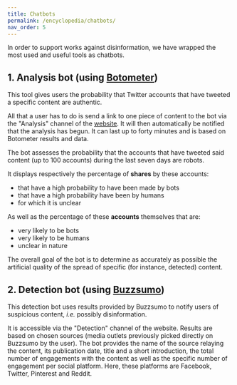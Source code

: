 ```yaml
---
title: Chatbots
permalink: /encyclopedia/chatbots/
nav_order: 5
---
```


In order to support works against disinformation, we have wrapped the most used and useful tools as chatbots.

## 1. Analysis bot (using [Botometer](https://desinfo.quaidorsay.fr/encyclopedia/detection/social-bots/#1-botometer))

This tool gives users the probability that Twitter accounts that have tweeted a specific content are authentic.

All that a user has to do is send a link to one piece of content to the bot via the "Analysis" channel of the [website](https://desinfo.quaidorsay.fr). It will then automatically be notified that the analysis has begun. It can last up to forty minutes and is based on Botometer results and data.

The bot assesses the probability that the accounts that have tweeted said content (up to 100 accounts) during the last seven days are robots.

It displays respectively the percentage of **shares** by these accounts:
- that have a high probability to have been made by bots
- that have a high probability have been by humans
- for which it is unclear

As well as the percentage of these **accounts** themselves that are:
- very likely to be bots
- very likely to be humans
- unclear in nature

The overall goal of the bot is to determine as accurately as possible the artificial quality of the spread of specific (for instance, detected) content.

## 2. Detection bot (using [Buzzsumo](https://desinfo.quaidorsay.fr/encyclopedia/detection/Commercial-trends-tools#3-buzzsumo))

This detection bot uses results provided by Buzzsumo to notify users of suspicious content, _i.e._ possibly disinformation.

It is accessible via the "Detection" channel of the website. Results are based on chosen sources (media outlets previously picked directly on Buzzsumo by the user). The bot provides the name of the source relaying the content, its publication date, title and a short introduction, the total number of engagements with the content as well as the specific number of engagement per social platform. Here, these platforms are Facebook, Twitter, Pinterest and Reddit.
